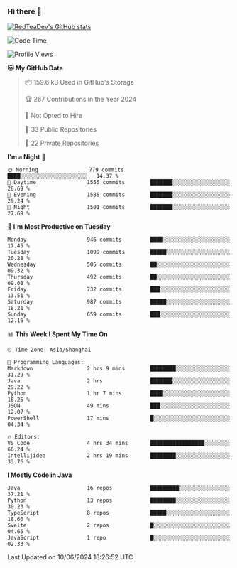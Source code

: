 ### Hi there 👋

<!--
**RedTeaDev/RedTeaDev** is a ✨ _special_ ✨ repository because its `README.md` (this file) appears on your GitHub profile.

Here are some ideas to get you started:

- 🔭 I’m currently working on ...
- 🌱 I’m currently learning ...
- 👯 I’m looking to collaborate on ...
- 🤔 I’m looking for help with ...
- 💬 Ask me about ...
- 📫 How to reach me: ...
- 😄 Pronouns: ...
- ⚡ Fun fact: ...
-->

<!--
[![wakatime](https://wakatime.com/badge/user/6b101ed0-04c0-4490-9283-eb61f2efff96.svg)](https://wakatime.com/@6b101ed0-04c0-4490-9283-eb61f2efff96)
!-->

[![RedTeaDev's GitHub stats](https://github-readme-stats.vercel.app/api?username=RedTeaDev)](https://github.com/anuraghazra/github-readme-stats)
<!--
[![willianrod's wakatime stats](https://github-readme-stats.vercel.app/api/wakatime?username=RedTeaDev)](https://github.com/anuraghazra/github-readme-stats)
!-->
<!--START_SECTION:waka-->
![Code Time](http://img.shields.io/badge/Code%20Time-2%2C318%20hrs%2024%20mins-blue)

![Profile Views](http://img.shields.io/badge/Profile%20Views-1-blue)

**🐱 My GitHub Data** 

> 📦 159.6 kB Used in GitHub's Storage 
 > 
> 🏆 267 Contributions in the Year 2024
 > 
> 🚫 Not Opted to Hire
 > 
> 📜 33 Public Repositories 
 > 
> 🔑 22 Private Repositories 
 > 
**I'm a Night 🦉** 

```text
🌞 Morning                779 commits         ████░░░░░░░░░░░░░░░░░░░░░   14.37 % 
🌆 Daytime                1555 commits        ███████░░░░░░░░░░░░░░░░░░   28.69 % 
🌃 Evening                1585 commits        ███████░░░░░░░░░░░░░░░░░░   29.24 % 
🌙 Night                  1501 commits        ███████░░░░░░░░░░░░░░░░░░   27.69 % 
```
📅 **I'm Most Productive on Tuesday** 

```text
Monday                   946 commits         ████░░░░░░░░░░░░░░░░░░░░░   17.45 % 
Tuesday                  1099 commits        █████░░░░░░░░░░░░░░░░░░░░   20.28 % 
Wednesday                505 commits         ██░░░░░░░░░░░░░░░░░░░░░░░   09.32 % 
Thursday                 492 commits         ██░░░░░░░░░░░░░░░░░░░░░░░   09.08 % 
Friday                   732 commits         ███░░░░░░░░░░░░░░░░░░░░░░   13.51 % 
Saturday                 987 commits         █████░░░░░░░░░░░░░░░░░░░░   18.21 % 
Sunday                   659 commits         ███░░░░░░░░░░░░░░░░░░░░░░   12.16 % 
```


📊 **This Week I Spent My Time On** 

```text
🕑︎ Time Zone: Asia/Shanghai

💬 Programming Languages: 
Markdown                 2 hrs 9 mins        ████████░░░░░░░░░░░░░░░░░   31.29 % 
Java                     2 hrs               ███████░░░░░░░░░░░░░░░░░░   29.22 % 
Python                   1 hr 7 mins         ████░░░░░░░░░░░░░░░░░░░░░   16.25 % 
JSON                     49 mins             ███░░░░░░░░░░░░░░░░░░░░░░   12.07 % 
PowerShell               17 mins             █░░░░░░░░░░░░░░░░░░░░░░░░   04.34 % 

🔥 Editors: 
VS Code                  4 hrs 34 mins       █████████████████░░░░░░░░   66.24 % 
Intellijidea             2 hrs 19 mins       ████████░░░░░░░░░░░░░░░░░   33.76 % 
```

**I Mostly Code in Java** 

```text
Java                     16 repos            █████████░░░░░░░░░░░░░░░░   37.21 % 
Python                   13 repos            ████████░░░░░░░░░░░░░░░░░   30.23 % 
TypeScript               8 repos             █████░░░░░░░░░░░░░░░░░░░░   18.60 % 
Svelte                   2 repos             █░░░░░░░░░░░░░░░░░░░░░░░░   04.65 % 
JavaScript               1 repo              █░░░░░░░░░░░░░░░░░░░░░░░░   02.33 % 
```




 Last Updated on 10/06/2024 18:26:52 UTC
<!--END_SECTION:waka-->



